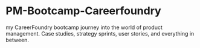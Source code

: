 # PM-Bootcamp-Careerfoundry
my CareerFoundry bootcamp journey into the world of product management. Case studies, strategy sprints, user stories, and everything in between.
